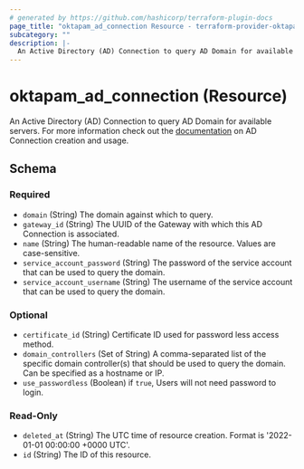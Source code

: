 ```yaml
---
# generated by https://github.com/hashicorp/terraform-plugin-docs
page_title: "oktapam_ad_connection Resource - terraform-provider-oktapam"
subcategory: ""
description: |-
  An Active Directory (AD) Connection to query AD Domain for available servers. For more information check out the documentation https://help.okta.com/asa/en-us/Content/Topics/Adv_Server_Access/docs/ad-connections.htm on AD Connection creation and usage.
---
```


# oktapam_ad_connection (Resource)

An Active Directory (AD) Connection to query AD Domain for available servers. For more information check out the [documentation](https://help.okta.com/asa/en-us/Content/Topics/Adv_Server_Access/docs/ad-connections.htm) on AD Connection creation and usage.



<!-- schema generated by tfplugindocs -->
## Schema

### Required

- `domain` (String) The domain against which to query.
- `gateway_id` (String) The UUID of the Gateway with which this AD Connection is associated.
- `name` (String) The human-readable name of the resource. Values are case-sensitive.
- `service_account_password` (String) The password of the service account that can be used to query the domain.
- `service_account_username` (String) The username of the service account that can be used to query the domain.

### Optional

- `certificate_id` (String) Certificate ID used for password less access method.
- `domain_controllers` (Set of String) A comma-separated list of the specific domain controller(s) that should be used to query the domain. Can be specified as a hostname or IP.
- `use_passwordless` (Boolean) if `true`, Users will not need password to login.

### Read-Only

- `deleted_at` (String) The UTC time of resource creation. Format is '2022-01-01 00:00:00 +0000 UTC'.
- `id` (String) The ID of this resource.


